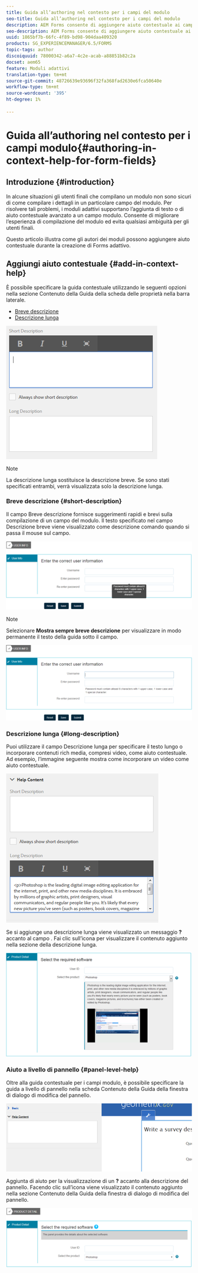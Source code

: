 ```yaml
---
title: Guida all’authoring nel contesto per i campi del modulo
seo-title: Guida all’authoring nel contesto per i campi del modulo
description: AEM Forms consente di aggiungere aiuto contestuale ai campi e ai pannelli dei moduli adattivi, come testo o rich media, compresi i video.
seo-description: AEM Forms consente di aggiungere aiuto contestuale ai campi e ai pannelli dei moduli adattivi, come testo o rich media, compresi i video.
uuid: 1865bf7b-66fc-4f89-bd98-904daa409320
products: SG_EXPERIENCEMANAGER/6.5/FORMS
topic-tags: author
discoiquuid: 78000342-a6a7-4c2e-acab-a88851b82c2a
docset: aem65
feature: Moduli adattivi
translation-type: tm+mt
source-git-commit: 48726639e93696f32fa368fad2630e6fca50640e
workflow-type: tm+mt
source-wordcount: '395'
ht-degree: 1%

---
```



# Guida all’authoring nel contesto per i campi modulo{#authoring-in-context-help-for-form-fields}

## Introduzione {#introduction}

In alcune situazioni gli utenti finali che compilano un modulo non sono sicuri di come compilare i dettagli in un particolare campo del modulo. Per risolvere tali problemi, i moduli adattivi supportano l’aggiunta di testo o di aiuto contestuale avanzato a un campo modulo. Consente di migliorare l’esperienza di compilazione del modulo ed evita qualsiasi ambiguità per gli utenti finali.

Questo articolo illustra come gli autori dei moduli possono aggiungere aiuto contestuale durante la creazione di Forms adattivo.

## Aggiungi aiuto contestuale {#add-in-context-help}

È possibile specificare la guida contestuale utilizzando le seguenti opzioni nella sezione Contenuto della Guida della scheda delle proprietà nella barra laterale.

* [Breve descrizione](../../forms/using/authoring-in-field-help.md#p-short-description-p)
* [Descrizione lunga](../../forms/using/authoring-in-field-help.md#p-long-description-p)

![Aiuto contestuale per i campi modulo](assets/descriptions.png)

>[!NOTE]
>
>La descrizione lunga sostituisce la descrizione breve. Se sono stati specificati entrambi, verrà visualizzata solo la descrizione lunga.

### Breve descrizione {#short-description}

Il campo Breve descrizione fornisce suggerimenti rapidi e brevi sulla compilazione di un campo del modulo. Il testo specificato nel campo Descrizione breve viene visualizzato come descrizione comando quando si passa il mouse sul campo.

![Breve descrizione dell’aggiunta della guida contestuale per i campi modulo](assets/tooltip.png)

>[!NOTE]
>
>Selezionare **Mostra sempre breve descrizione** per visualizzare in modo permanente il testo della guida sotto il campo.

![Aiuto permanente nel contesto sotto il campo](assets/short1.png)

### Descrizione lunga {#long-description}

Puoi utilizzare il campo Descrizione lunga per specificare il testo lungo o incorporare contenuti rich media, compresi video, come aiuto contestuale. Ad esempio, l’immagine seguente mostra come incorporare un video come aiuto contestuale.

![Aggiunta di contenuti multimediali avanzati come aiuto contestuale per i campi modulo](assets/long-descriptions.png)

Se si aggiunge una descrizione lunga viene visualizzato un messaggio **?** accanto al campo . Fai clic sull’icona per visualizzare il contenuto aggiunto nella sezione della descrizione lunga.

![Esempio di aiuto contestuale rich media](assets/photoshop.png)

### Aiuto a livello di pannello {#panel-level-help}

Oltre alla guida contestuale per i campi modulo, è possibile specificare la guida a livello di pannello nella scheda Contenuto della Guida della finestra di dialogo di modifica del pannello.

![Aggiunta di aiuto contestuale a un pannello del modulo](assets/panel-level-help.png)

Aggiunta di aiuto per la visualizzazione di un **?** accanto alla descrizione del pannello. Facendo clic sull’icona viene visualizzato il contenuto aggiunto nella sezione Contenuto della Guida della finestra di dialogo di modifica del pannello.

![Esempio di aiuto contestuale a livello di pannello del modulo](assets/photoshop-1.png)

